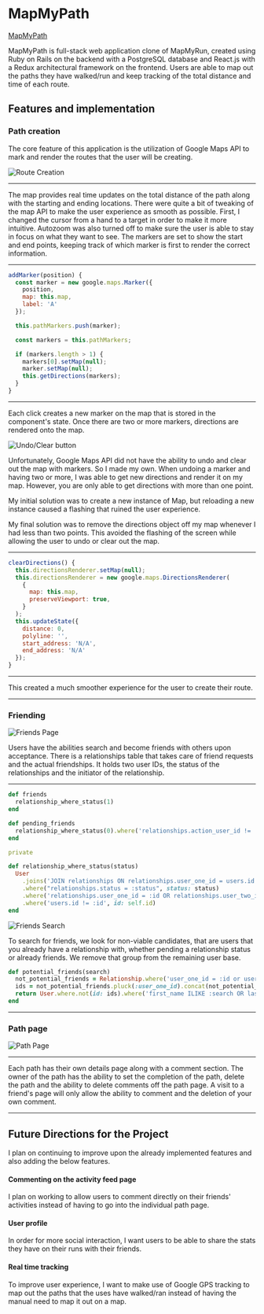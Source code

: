 # MapMyPath


[MapMyPath](https://www.mapmypath.me/)


MapMyPath is full-stack web application clone of MapMyRun, created using Ruby on Rails on the backend with a PostgreSQL database and React.js with a Redux architectural framework on the frontend. Users are able to map out the paths they have walked/run and keep tracking of the total distance and time of each route.

## Features and implementation

### Path creation

The core feature of this application is the utilization of Google Maps API to mark and render the routes that the user will be creating.

![Route Creation](app/assets/images/map_creation.png)

---
The map provides real time updates on the total distance of the path along with the starting and ending locations. There were quite a bit of tweaking of the map API to make the user experience as smooth as possible. First, I changed the cursor from a hand to a target in order to make it more intuitive. Autozoom was also turned off to make sure the user is able to stay in focus on what they want to see. The markers are set to show the start and end points, keeping track of which marker is first to render the correct information.

---
```javascript
addMarker(position) {
  const marker = new google.maps.Marker({
    position,
    map: this.map,
    label: 'A'
  });

  this.pathMarkers.push(marker);

  const markers = this.pathMarkers;

  if (markers.length > 1) {
    markers[0].setMap(null);
    marker.setMap(null);
    this.getDirections(markers);
  }
}
```
---
Each click creates a new marker on the map that is stored in the component's state. Once there are two or more markers, directions are rendered onto the map.

![Undo/Clear button](app/assets/images/undoclear.png)

Unfortunately, Google Maps API did not have the ability to undo and clear out the map with markers. So I made my own. When undoing a marker and having two or more, I was able to get new directions and render it on my map. However, you are only able to get directions with more than one point.

My initial solution was to create a new instance of Map, but reloading a new instance caused a flashing that ruined the user experience.

My final solution was to remove the directions object off my map whenever I had less than two points. This avoided the flashing of the screen while allowing the user to undo or clear out the map.

---
```javascript
clearDirections() {
  this.directionsRenderer.setMap(null);
  this.directionsRenderer = new google.maps.DirectionsRenderer(
    {
      map: this.map,
      preserveViewport: true,
    }
  );
  this.updateState({
    distance: 0,
    polyline: '',
    start_address: 'N/A',
    end_address: 'N/A'
  });
}
```

---
This created a much smoother experience for the user to create their route.


---
### Friending

![Friends Page](app/assets/images/friends_page.png)

Users have the abilities search and become friends with others upon acceptance. There is a relationships table that takes care of friend requests and the actual friendships. It holds two user IDs, the status of the relationships and the initiator of the relationship.

---
```ruby
def friends
  relationship_where_status(1)
end

def pending_friends
  relationship_where_status(0).where('relationships.action_user_id != :id', id: self.id)
end

private

def relationship_where_status(status)
  User
    .joins('JOIN relationships ON relationships.user_one_id = users.id OR relationships.user_two_id = users.id')
    .where("relationships.status = :status", status: status)
    .where('relationships.user_one_id = :id OR relationships.user_two_id = :id', id: self.id)
    .where('users.id != :id', id: self.id)
end
```

![Friends Search](app/assets/images/friends_search.png)

To search for friends, we look for non-viable candidates, that are users that you already have a relationship with, whether pending a relationship status or already friends. We remove that group from the remaining user base.

```ruby
def potential_friends(search)
  not_potential_friends = Relationship.where('user_one_id = :id or user_two_id = :id', id: self.id)
  ids = not_potential_friends.pluck(:user_one_id).concat(not_potential_friends.pluck(:user_two_id)).uniq
  return User.where.not(id: ids).where('first_name ILIKE :search OR last_name ILIKE :search OR email ILIKE :search', search: "%#{search}%")
end
```
---

### Path page
![Path Page](app/assets/images/path_show_page.png)

---
Each path has their own details page along with a comment section. The owner of the path has the ability to set the completion of the path, delete the path and the ability to delete comments off the path page. A visit to a friend's page will only allow the ability to comment and the deletion of your own comment.

---

## Future Directions for the Project

I plan on continuing to improve upon the already implemented features and also adding the below features.

#### Commenting on the activity feed page

I plan on working to allow users to comment directly on their friends' activities instead of having to go into the individual path page.

#### User profile

In order for more social interaction, I want users to be able to share the stats they have on their runs with their friends.

#### Real time tracking

To improve user experience, I want to make use of Google GPS tracking to map out the paths that the uses have walked/ran instead of having the manual need to map it out on a map.
